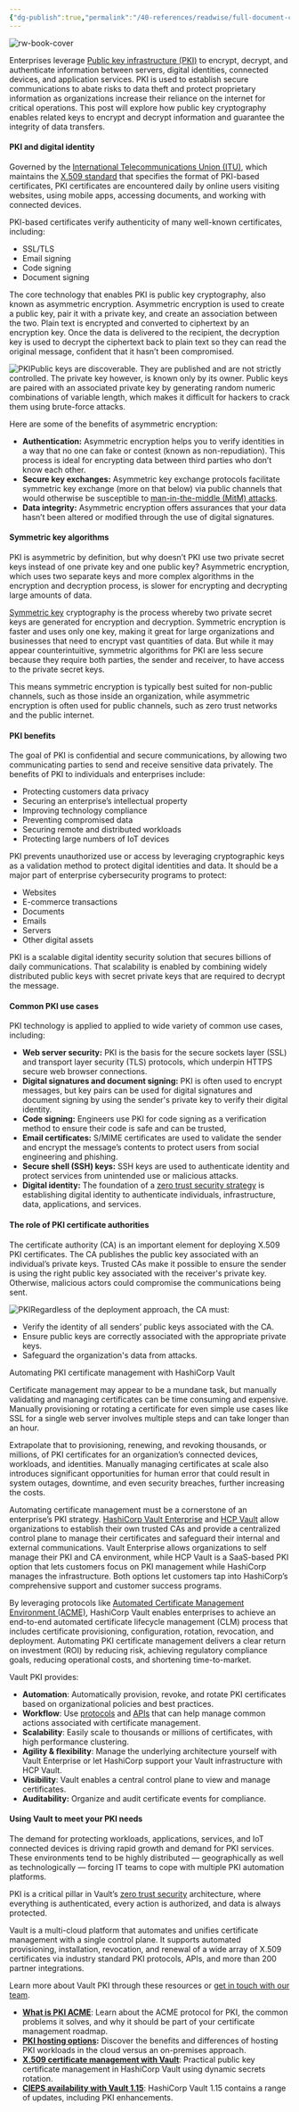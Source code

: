 ```yaml
---
{"dg-publish":true,"permalink":"/40-references/readwise/full-document-contents/what-is-public-key-infrastructure-pki/","tags":["rw/articles"]}
---
```


![rw-book-cover](https://www.hashicorp.com/favicon.svg)

Enterprises leverage [Public key infrastructure (PKI)](https://www.vaultproject.io/use-cases/automated-pki-infrastructure) to encrypt, decrypt, and authenticate information between servers, digital identities, connected devices, and application services. PKI is used to establish secure communications to abate risks to data theft and protect proprietary information as organizations increase their reliance on the internet for critical operations. This post will explore how public key cryptography enables related keys to encrypt and decrypt information and guarantee the integrity of data transfers.

#### PKI and digital identity

Governed by the [International Telecommunications Union (ITU)](https://www.itu.int/rec/T-REC-X.509), which maintains the [X.509 standard](https://www.hashicorp.com/blog/certificate-management-with-vault) that specifies the format of PKI-based certificates, PKI certificates are encountered daily by online users visiting websites, using mobile apps, accessing documents, and working with connected devices. 

PKI-based certificates verify authenticity of many well-known certificates, including:

* SSL/TLS
* Email signing
* Code signing
* Document signing

The core technology that enables PKI is public key cryptography, also known as asymmetric encryption. Asymmetric encryption is used to create a public key, pair it with a private key, and create an association between the two. Plain text is encrypted and converted to ciphertext by an encryption key. Once the data is delivered to the recipient, the decryption key is used to decrypt the ciphertext back to plain text so they can read the original message, confident that it hasn’t been compromised.

![PKI](https://www.datocms-assets.com/2885/1697504081-pki-process.png)Public keys are discoverable. They are published and are not strictly controlled. The private key however, is known only by its owner. Public keys are paired with an associated private key by generating random numeric combinations of variable length, which makes it difficult for hackers to crack them using brute-force attacks.

Here are some of the benefits of asymmetric encryption:

* **Authentication:** Asymmetric encryption helps you to verify identities in a way that no one can fake or contest (known as non-repudiation). This process is ideal for encrypting data between third parties who don’t know each other.
* **Secure key exchanges:** Asymmetric key exchange protocols facilitate symmetric key exchange (more on that below) via public channels that would otherwise be susceptible to [man-in-the-middle (MitM) attacks](https://csrc.nist.gov/glossary/term/man_in_the_middle_attack).
* **Data integrity:** Asymmetric encryption offers assurances that your data hasn’t been altered or modified through the use of digital signatures.

#### Symmetric key algorithms

PKI is asymmetric by definition, but why doesn’t PKI use two private secret keys instead of one private key and one public key? Asymmetric encryption, which uses two separate keys and more complex algorithms in the encryption and decryption process, is slower for encrypting and decrypting large amounts of data.

[Symmetric key](https://www.cryptomathic.com/news-events/blog/symmetric-key-encryption-why-where-and-how-its-used-in-banking) cryptography is the process whereby two private secret keys are generated for encryption and decryption. Symmetric encryption is faster and uses only one key, making it great for large organizations and businesses that need to encrypt vast quantities of data. But while it may appear counterintuitive, symmetric algorithms for PKI are less secure because they require both parties, the sender and receiver, to have access to the private secret keys. 

This means symmetric encryption is typically best suited for non-public channels, such as those inside an organization, while asymmetric encryption is often used for public channels, such as zero trust networks and the public internet. 

#### PKI benefits

The goal of PKI is confidential and secure communications, by allowing two communicating parties to send and receive sensitive data privately. The benefits of PKI to individuals and enterprises include:

* Protecting customers data privacy
* Securing an enterprise’s intellectual property
* Improving technology compliance
* Preventing compromised data
* Securing remote and distributed workloads
* Protecting large numbers of IoT devices

PKI prevents unauthorized use or access by leveraging cryptographic keys as a validation method to protect digital identities and data. It should be a major part of enterprise cybersecurity programs to protect:

* Websites
* E-commerce transactions
* Documents
* Emails
* Servers
* Other digital assets

PKI is a scalable digital identity security solution that secures billions of daily communications. That scalability is enabled by combining widely distributed public keys with secret private keys that are required to decrypt the message. 

#### Common PKI use cases

PKI technology is applied to applied to wide variety of common use cases, including:

* **Web server security:** PKI is the basis for the secure sockets layer (SSL) and transport layer security (TLS) protocols, which underpin HTTPS secure web browser connections.
* **Digital signatures and document signing:** PKI is often used to encrypt messages, but key pairs can be used for digital signatures and document signing by using the sender's private key to verify their digital identity.
* **Code signing:** Engineers use PKI for code signing as a verification method to ensure their code is safe and can be trusted,
* **Email certificates:** S/MIME certificates are used to validate the sender and encrypt the message’s contents to protect users from social engineering and phishing.
* **Secure shell (SSH) keys:** SSH keys are used to authenticate identity and protect services from unintended use or malicious attacks.
* **Digital identity:** The foundation of a [zero trust security strategy](https://www.hashicorp.com/resources/introduction-to-zero-trust-security) is establishing digital identity to authenticate individuals, infrastructure, data, applications, and services.

#### The role of PKI certificate authorities

The certificate authority (CA) is an important element for deploying X.509 PKI certificates. The CA publishes the public key associated with an individual’s private keys. Trusted CAs make it possible to ensure the sender is using the right public key associated with the receiver's private key. Otherwise, malicious actors could compromise the communications being sent.

![PKI](https://www.datocms-assets.com/2885/1698355647-pki-certificate-authority.png)Regardless of the deployment approach, the CA must:

* Verify the identity of all senders’ public keys associated with the CA.
* Ensure public keys are correctly associated with the appropriate private keys.
* Safeguard the organization's data from attacks.

Automating PKI certificate management with HashiCorp Vault

Certificate management may appear to be a mundane task, but manually validating and managing certificates can be time consuming and expensive. Manually provisioning or rotating a certificate for even simple use cases like SSL for a single web server involves multiple steps and can take longer than an hour. 

Extrapolate that to provisioning, renewing, and revoking thousands, or millions, of PKI certificates for an organization’s connected devices, workloads, and identities. Manually managing certificates at scale also introduces significant opportunities for human error that could result in system outages, downtime, and even security breaches, further increasing the costs.

Automating certificate management must be a cornerstone of an enterprise’s PKI strategy. [HashiCorp Vault Enterprise](https://www.hashicorp.com/products/vault/features) and [HCP Vault](https://portal.cloud.hashicorp.com/sign-up?product_intent=vault&ajs_aid=f25a7b06-a96e-4e67-9909-42ce4495e6c7) allow organizations to establish their own trusted CAs and provide a centralized control plane to manage their certificates and safeguard their internal and external communications. Vault Enterprise allows organizations to self manage their PKI and CA environment, while HCP Vault is a SaaS-based PKI option that lets customers focus on PKI management while HashiCorp manages the infrastructure. Both options let customers tap into HashiCorp’s comprehensive support and customer success programs.

By leveraging protocols like [Automated Certificate Management Environment (ACME)](https://www.hashicorp.com/blog/what-is-acme-pki), HashiCorp Vault enables enterprises to achieve an end-to-end automated certificate lifecycle management (CLM) process that includes certificate provisioning, configuration, rotation, revocation, and deployment. Automating PKI certificate management delivers a clear return on investment (ROI) by reducing risk, achieving regulatory compliance goals, reducing operational costs, and shortening time-to-market.

Vault PKI provides:

* **Automation**: Automatically provision, revoke, and rotate PKI certificates based on organizational policies and best practices.
* **Workflow**: Use [protocols](https://developer.hashicorp.com/vault/tutorials/secrets-management/pki-acme-caddy) and [APIs](https://developer.hashicorp.com/vault/api-docs/secret/pki) that can help manage common actions associated with certificate management.
* **Scalability**: Easily scale to thousands or millions of certificates, with high performance clustering.
* **Agility & flexibility**: Manage the underlying architecture yourself with Vault Enterprise or let HashiCorp support your Vault infrastructure with HCP Vault.
* **Visibility**: Vault enables a central control plane to view and manage certificates.
* **Auditability:** Organize and audit certificate events for compliance.

#### Using Vault to meet your PKI needs

The demand for protecting workloads, applications, services, and IoT connected devices is driving rapid growth and demand for PKI services. These environments tend to be highly distributed — geographically as well as technologically — forcing IT teams to cope with multiple PKI automation platforms. 

PKI is a critical pillar in Vault’s [zero trust security](https://www.hashicorp.com/solutions/zero-trust-security) architecture, where everything is authenticated, every action is authorized, and data is always protected.

Vault is a multi-cloud platform that automates and unifies certificate management with a single control plane. It supports automated provisioning, installation, revocation, and renewal of a wide array of X.509 certificates via industry standard PKI protocols, APIs, and more than 200 partner integrations. 

Learn more about Vault PKI through these resources or [get in touch with our team](https://www.hashicorp.com/contact-sales?interest=vault).

* **[What is PKI ACME](https://www.hashicorp.com/blog/what-is-acme-pki)**: Learn about the ACME protocol for PKI, the common problems it solves, and why it should be part of your certificate management roadmap.
* **[PKI hosting options](https://www.hashicorp.com/blog/pki-hosting-cloud-based-pki-vs-self-managed):** Discover the benefits and differences of hosting PKI workloads in the cloud versus an on-premises approach.
* **[X.509 certificate management with Vault](https://www.hashicorp.com/blog/certificate-management-with-vault)**: Practical public key certificate management in HashiCorp Vault using dynamic secrets rotation.
* **[CIEPS availability with Vault 1.15](https://www.hashicorp.com/blog/vault-1-15-brings-ui-updates-pki-enhancements-new-betas-and-more)**: HashiCorp Vault 1.15 contains a range of updates, including PKI enhancements.
